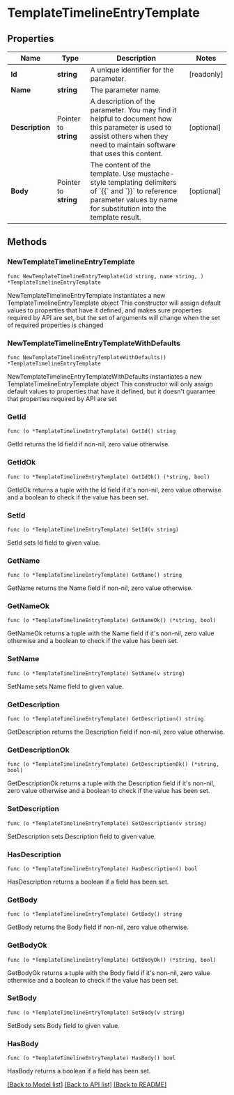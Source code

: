 # TemplateTimelineEntryTemplate

## Properties

Name | Type | Description | Notes
------------ | ------------- | ------------- | -------------
**Id** | **string** | A unique identifier for the parameter. | [readonly] 
**Name** | **string** | The parameter name. | 
**Description** | Pointer to **string** | A description of the parameter.  You may find it helpful to document how this parameter is used to assist others when they need to maintain software that uses this content. | [optional] 
**Body** | Pointer to **string** | The content of the template.  Use mustache-style templating delimiters of &#x60;{{&#x60; and &#x60;}}&#x60; to reference parameter values by name for substitution into the template result. | [optional] 

## Methods

### NewTemplateTimelineEntryTemplate

`func NewTemplateTimelineEntryTemplate(id string, name string, ) *TemplateTimelineEntryTemplate`

NewTemplateTimelineEntryTemplate instantiates a new TemplateTimelineEntryTemplate object
This constructor will assign default values to properties that have it defined,
and makes sure properties required by API are set, but the set of arguments
will change when the set of required properties is changed

### NewTemplateTimelineEntryTemplateWithDefaults

`func NewTemplateTimelineEntryTemplateWithDefaults() *TemplateTimelineEntryTemplate`

NewTemplateTimelineEntryTemplateWithDefaults instantiates a new TemplateTimelineEntryTemplate object
This constructor will only assign default values to properties that have it defined,
but it doesn't guarantee that properties required by API are set

### GetId

`func (o *TemplateTimelineEntryTemplate) GetId() string`

GetId returns the Id field if non-nil, zero value otherwise.

### GetIdOk

`func (o *TemplateTimelineEntryTemplate) GetIdOk() (*string, bool)`

GetIdOk returns a tuple with the Id field if it's non-nil, zero value otherwise
and a boolean to check if the value has been set.

### SetId

`func (o *TemplateTimelineEntryTemplate) SetId(v string)`

SetId sets Id field to given value.


### GetName

`func (o *TemplateTimelineEntryTemplate) GetName() string`

GetName returns the Name field if non-nil, zero value otherwise.

### GetNameOk

`func (o *TemplateTimelineEntryTemplate) GetNameOk() (*string, bool)`

GetNameOk returns a tuple with the Name field if it's non-nil, zero value otherwise
and a boolean to check if the value has been set.

### SetName

`func (o *TemplateTimelineEntryTemplate) SetName(v string)`

SetName sets Name field to given value.


### GetDescription

`func (o *TemplateTimelineEntryTemplate) GetDescription() string`

GetDescription returns the Description field if non-nil, zero value otherwise.

### GetDescriptionOk

`func (o *TemplateTimelineEntryTemplate) GetDescriptionOk() (*string, bool)`

GetDescriptionOk returns a tuple with the Description field if it's non-nil, zero value otherwise
and a boolean to check if the value has been set.

### SetDescription

`func (o *TemplateTimelineEntryTemplate) SetDescription(v string)`

SetDescription sets Description field to given value.

### HasDescription

`func (o *TemplateTimelineEntryTemplate) HasDescription() bool`

HasDescription returns a boolean if a field has been set.

### GetBody

`func (o *TemplateTimelineEntryTemplate) GetBody() string`

GetBody returns the Body field if non-nil, zero value otherwise.

### GetBodyOk

`func (o *TemplateTimelineEntryTemplate) GetBodyOk() (*string, bool)`

GetBodyOk returns a tuple with the Body field if it's non-nil, zero value otherwise
and a boolean to check if the value has been set.

### SetBody

`func (o *TemplateTimelineEntryTemplate) SetBody(v string)`

SetBody sets Body field to given value.

### HasBody

`func (o *TemplateTimelineEntryTemplate) HasBody() bool`

HasBody returns a boolean if a field has been set.


[[Back to Model list]](../README.md#documentation-for-models) [[Back to API list]](../README.md#documentation-for-api-endpoints) [[Back to README]](../README.md)


